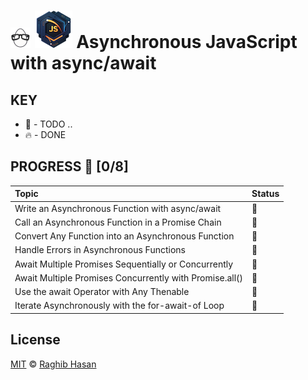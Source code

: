 # ![🥚 EH](./eH-logo.png) ![Async](./async-logo.png) Asynchronous JavaScript with async/await


## KEY
* 🚧 - TODO ..
* 🔥 - DONE

## PROGRESS 🚀 [0/8]

|  Topic       |        Status     |
| :-------------  | :------------- |
| Write an Asynchronous Function with async/await | 🚧 | 
| Call an Asynchronous Function in a Promise Chain | 🚧 | 
| Convert Any Function into an Asynchronous Function | 🚧 | 
| Handle Errors in Asynchronous Functions | 🚧 | 
| Await Multiple Promises Sequentially or Concurrently | 🚧 | 
| Await Multiple Promises Concurrently with Promise.all() | 🚧 | 
| Use the await Operator with Any Thenable | 🚧 | 
| Iterate Asynchronously with the for-await-of Loop | 🚧 | 


## License
[MIT](./license) © [Raghib Hasan](http://raghibm.com/)